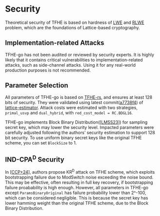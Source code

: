 # Security
Theoretical security of TFHE is based on hardness of [LWE](https://en.wikipedia.org/wiki/Learning_with_errors) and [RLWE](https://en.wikipedia.org/wiki/Ring_learning_with_errors) problem, which are the foundations of Lattice-based cryptography.

## Implementation-related Attacks
TFHE-go has not been audited or reviewed by security experts. It is highly likely that it contains critical vulnerabilities to implementation-related attacks, such as side-channel attacks. Using it for any real-world production purposes is not recommended.

## Parameter Selection
All parameters of TFHE-go is based on [TFHE-rs](https://github.com/zama-ai/tfhe-rs), and ensures at least 128 bits of security. They were validated using latest commit([a7738f4](https://github.com/malb/lattice-estimator/tree/a7738f4cf9d985bf7d7e063320d8e0763daf6ac8)) of [lattice-estimator](https://github.com/malb/lattice-estimator). Attack costs were estimated with two strategies, `primal_usvp` and `dual_hybrid`, with `red_cost_model = RC.BDGL16`.

TFHE-go implements Block Binary Distribution([[LMSS23](https://eprint.iacr.org/2023/958)]) for sampling secret key, which may lower the security level. Impacted parameters were carefully adjusted following the authors' security estimation to support 128 bit security. To use uniform binary secret keys like the original TFHE scheme, you can set `BlockSize` to 1.

## IND-CPA<sup>D</sup> Security
In [[CCP+24](https://eprint.iacr.org/2024/127)], authors propose KR<sup>D</sup> attack on TFHE scheme, which exploits bootstrapping failure due to ModSwitch noise exceeding the noise bound. This may be effective, often resulting in full key recovery, if bootstrapping failure proabability is high enough. However, all parameters in TFHE-go except `ParamsBinaryOriginal` has failure probability lower than 2^-100, which can be considered negligible. This is because the secret key has lower hamming weight than the original TFHE scheme, due to the Block Binary Distribution.
